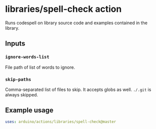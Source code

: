 # libraries/spell-check action

Runs codespell on library source code and examples contained in the library.

## Inputs

### `ignore-words-list`

File path of list of words to ignore.

### `skip-paths`

Comma-separated list of files to skip. It accepts globs as well. `./.git` is always skipped.

## Example usage

```yaml
uses: arduino/actions/libraries/spell-check@master
```
